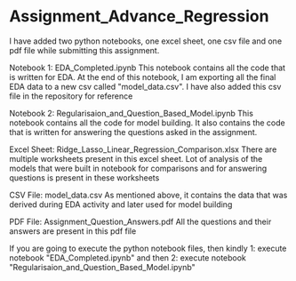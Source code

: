 # Assignment_Advance_Regression
I have added two python notebooks, one excel sheet, one csv file and one pdf file while submitting this assignment.

Notebook 1: EDA_Completed.ipynb
	This notebook contains all the code that is written for EDA. At the end of this notebook, I am exporting all the final EDA data to a new csv called "model_data.csv". I have also added this csv file in the repository for reference

Notebook 2: Regularisaion_and_Question_Based_Model.ipynb
	This notebook contains all the code for model building. It also contains the code that is written for answering the questions asked in the assignment.

Excel Sheet: Ridge_Lasso_Linear_Regression_Comparison.xlsx
	There are multiple worksheets present in this excel sheet. Lot of analysis of the models that were built in notebook for comparisons and for answering questions is present in these worksheets

CSV File: model_data.csv
	As mentioned above, it contains the data that was derived during EDA activity and later used for model building
	
PDF File: Assignment_Question_Answers.pdf
	All the questions and their answers are present in this pdf file
	
If you are going to execute the python notebook files, then kindly
1: execute notebook "EDA_Completed.ipynb" and then
2: execute notebook "Regularisaion_and_Question_Based_Model.ipynb"
	

